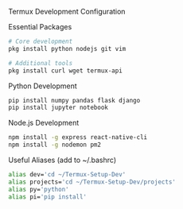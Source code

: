 
Termux Development Configuration

Essential Packages

```bash
# Core development
pkg install python nodejs git vim

# Additional tools
pkg install curl wget termux-api
```

Python Development

```bash
pip install numpy pandas flask django
pip install jupyter notebook
```

Node.js Development

```bash
npm install -g express react-native-cli
npm install -g nodemon pm2
```

Useful Aliases (add to ~/.bashrc)

```bash
alias dev='cd ~/Termux-Setup-Dev'
alias projects='cd ~/Termux-Setup-Dev/projects'
alias py='python'
alias pi='pip install'
```

